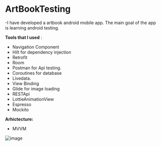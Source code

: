 # ArtBookTesting


-I have developed a artbook android mobile app. The main goal 
of the app is learning android testing.

**Tools that I used** :

- Navigation Component
- Hilt for dependency injection
- Retrofit 
- Room
- Postman for Api testing.
- Coroutines for database
- Livedata.
- View Binding
- Glide for image loading
- RESTApi
- LottieAnimationView
- Espresso
- Mockito

**Arhictecture:**

- MVVM

![image](https://user-images.githubusercontent.com/64928807/216788722-3932fc3c-2aa3-4564-b2a3-129c334f50b5.png)


